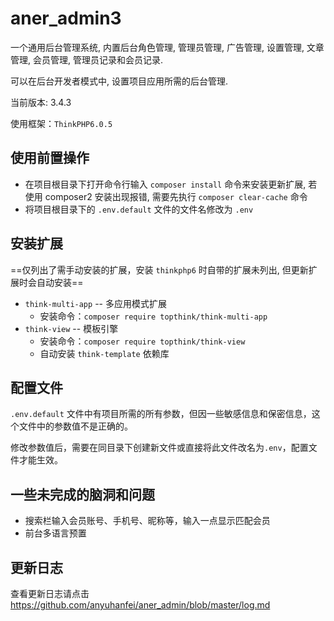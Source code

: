 # aner_admin3

一个通用后台管理系统, 内置后台角色管理, 管理员管理, 广告管理, 设置管理, 文章管理, 会员管理, 管理员记录和会员记录.

可以在后台开发者模式中, 设置项目应用所需的后台管理.

当前版本: 3.4.3

使用框架：`ThinkPHP6.0.5`


## 使用前置操作
- 在项目根目录下打开命令行输入 `composer install` 命令来安装更新扩展, 若使用 composer2 安装出现报错, 需要先执行 `composer clear-cache` 命令
- 将项目根目录下的 `.env.default` 文件的文件名修改为 `.env`

## 安装扩展

==仅列出了需手动安装的扩展，安装 `thinkphp6` 时自带的扩展未列出, 但更新扩展时会自动安装==

- `think-multi-app` -- 多应用模式扩展
  - 安装命令：`composer require topthink/think-multi-app`
- `think-view` -- 模板引擎
  - 安装命令：`composer require topthink/think-view`
  - 自动安装 `think-template` 依赖库

## 配置文件

`.env.default` 文件中有项目所需的所有参数，但因一些敏感信息和保密信息，这个文件中的参数值不是正确的。

修改参数值后，需要在同目录下创建新文件或直接将此文件改名为`.env`，配置文件才能生效。


## 一些未完成的脑洞和问题
- 搜索栏输入会员账号、手机号、昵称等，输入一点显示匹配会员
- 前台多语言预置

## 更新日志

查看更新日志请点击 https://github.com/anyuhanfei/aner_admin/blob/master/log.md